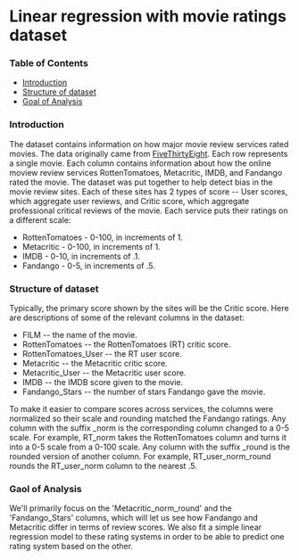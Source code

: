 # Linear regression with movie ratings dataset
### Table of Contents
* [Introduction](#intro)
* [Structure of dataset](#struct)
* [Goal of Analysis](#goal)

### <a name="intro"></a>Introduction
The dataset contains information on how major movie review services rated movies. The data originally came from [FiveThirtyEight](https://fivethirtyeight.com/features/fandango-movies-ratings/). Each row represents a single movie. Each column contains information about how the online moview review services RottenTomatoes, Metacritic, IMDB, and Fandango rated the movie. The dataset was put together to help detect bias in the movie review sites. Each of these sites has 2 types of score -- User scores, which aggregate user reviews, and Critic score, which aggregate professional critical reviews of the movie. Each service puts their ratings on a different scale:

* RottenTomatoes - 0-100, in increments of 1.
* Metacritic - 0-100, in increments of 1.
* IMDB - 0-10, in increments of .1.
* Fandango - 0-5, in increments of .5.

### <a name="struct"></a>Structure of dataset
Typically, the primary score shown by the sites will be the Critic score. Here are descriptions of some of the relevant columns in the dataset:

* FILM -- the name of the movie.
* RottenTomatoes -- the RottenTomatoes (RT) critic score.
* RottenTomatoes_User -- the RT user score.
* Metacritic -- the Metacritic critic score.
* Metacritic_User -- the Metacritic user score.
* IMDB -- the IMDB score given to the movie.
* Fandango_Stars -- the number of stars Fandango gave the movie.

To make it easier to compare scores across services, the columns were normalized so their scale and rounding matched the Fandango ratings. Any column with the suffix _norm is the corresponding column changed to a 0-5 scale. For example, RT_norm takes the RottenTomatoes column and turns it into a 0-5 scale from a 0-100 scale. Any column with the suffix _round is the rounded version of another column. For example, RT_user_norm_round rounds the RT_user_norm column to the nearest .5.

### <a name="goal"></a>Gaol of Analysis
We'll primarily focus on the 'Metacritic_norm_round' and the 'Fandango_Stars' columns, which will let us see how Fandango and Metacritic differ in terms of review scores. We also fit a simple linear regression model to these rating systems in order to be able to predict one rating system based on the other.
